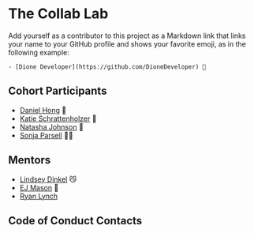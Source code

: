 # The Collab Lab

Add yourself as a contributor to this project as a Markdown link that links your name to your GitHub profile and shows your favorite emoji, as in the following example:

    - [Dione Developer](https://github.com/DioneDeveloper) 💅

## Cohort Participants

- [Daniel Hong](https://github.com/daniel-sj-hong) 🤯
- [Katie Schrattenholzer](https://github.com/k-schrattenholzer) 🔮
- [Natasha Johnson](https://github.com/artsycoder533) 🎵
- [Sonja Parsell](https://github.com/sparsell) 🤷‍♀️

## Mentors

- [Lindsey Dinkel](https://github.com/lindseyindev) 😼
- [EJ Mason](https://github.com/mxmason) 🐧
- [Ryan Lynch](https://github.com/shiftyp)

## Code of Conduct Contacts
